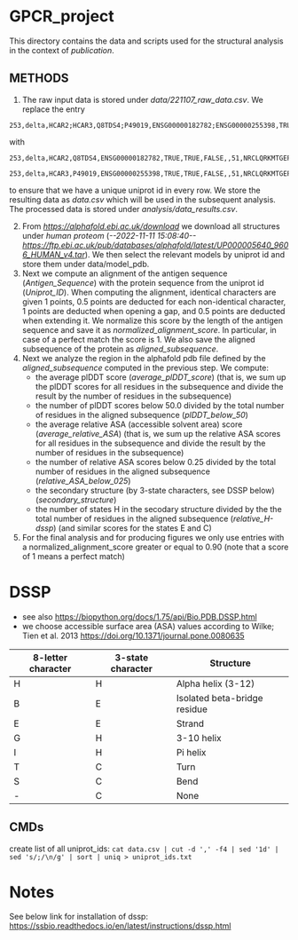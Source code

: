 # GPCR_project

This directory contains the data and scripts used for the structural analysis in the context of *publication*.

## METHODS


1) The raw input data is stored under *data/221107_raw_data.csv*. We replace the entry 
```
253,delta,HCAR2;HCAR3,Q8TDS4;P49019,ENSG00000182782;ENSG00000255398,TRUE,TRUE,FALSE,,51,NRCLQRKMTGEPDNNRSTSVELTGDPNKTRGAPEALMANSGEPWSPSYLGP
```
with 
```
253,delta,HCAR2,Q8TDS4,ENSG00000182782,TRUE,TRUE,FALSE,,51,NRCLQRKMTGEPDNNRSTSVELTGDPNKTRGAPEALMANSGEPWSPSYLGP

253,delta,HCAR3,P49019,ENSG00000255398,TRUE,TRUE,FALSE,,51,NRCLQRKMTGEPDNNRSTSVELTGDPNKTRGAPEALMANSGEPWSPSYLGP
```
to ensure that we have a unique uniprot id in every row. We store the resulting data as *data.csv* which will be used in the subsequent analysis. The processed data is stored under *analysis/data_results.csv*.

2) From *https://alphafold.ebi.ac.uk/download* we download all structures under *human proteom* (*--2022-11-11 15:08:40--  https://ftp.ebi.ac.uk/pub/databases/alphafold/latest/UP000005640_9606_HUMAN_v4.tar*). We then select the relevant models by uniprot id and store them under data/model_pdb.
3) Next we compute an alignment of the antigen sequence (*Antigen_Sequence*) with the protein sequence from the uniprot id (*Uniprot_ID*). When computing the alignment, identical characters are given 1 points, 0.5 points are deducted for each non-identical character, 1 points are deducted when opening a gap, and 0.5 points are deducted when extending it. We normalize this score by the length of the antigen sequence and save it as *normalized_alignment_score*. In particular, in case of a perfect match the score is 1. We also save the aligned subsequence of the protein as *aligned_subsequence*.
4) Next we analyze the region in the alphafold pdb file defined by the *aligned_subsequence* computed in the previous step. We compute:
    + the average plDDT score (*average_plDDT_score*) (that is, we sum up the plDDT scores for all residues in the subsequence and divide the result by the number of residues in the subsequence)
    + the number of plDDT scores below 50.0 divided by the total number of residues in the aligned subsequence (*plDDT_below_50*)
    + the average relative ASA (accessible solvent area) score (*average_relative_ASA*) (that is, we sum up the relative ASA scores for all residues in the subsequence and divide the result by the number of residues in the subsequence)
    + the number of relative ASA scores below 0.25 divided by the total number of residues in the aligned subsequence (*relative_ASA_below_025*)
    + the secondary structure (by 3-state characters, see DSSP below) (*secondary_structure*)
    + the number of states H in the secodary structure divided by the the total number of residues in the aligned subsequence (*relative_H-dssp*) (and similar scores for the states E and C)
5) For the final analysis and for producing figures we only use entries with a normalized_alignment_score greater or equal to 0.90 (note that a score of 1 means a perfect match)


# DSSP
+ see also https://biopython.org/docs/1.75/api/Bio.PDB.DSSP.html
+ we choose accessible surface area (ASA) values according to Wilke; Tien et al. 2013 https://doi.org/10.1371/journal.pone.0080635

| 8-letter character | 3-state character | Structure                    |
|--------------------|-------------------|------------------------------|
| H                  | H                 | Alpha helix (3-12)           |
| B                  | E                 | Isolated beta-bridge residue |
| E                  | E                 | Strand                       |
| G                  | H                 | 3-10 helix                   |
| I                  | H                 | Pi helix                     |
| T                  | C                 | Turn                         |
| S                  | C                 | Bend                         |
| -                  | C                 | None                         |

## CMDs

create list of all uniprot_ids: ```cat data.csv | cut -d ',' -f4 | sed '1d' | sed 's/;/\n/g' | sort | uniq > uniprot_ids.txt```


# Notes

See below link for installation of dssp:
https://ssbio.readthedocs.io/en/latest/instructions/dssp.html 




